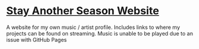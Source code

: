 # [Stay Another Season Website](https://clester31.github.io/stay-another-season-site/)

A website for my own music / artist profile. Includes links to where my projects can be found on streaming. Music is unable to be played due to an issue with GitHub Pages
